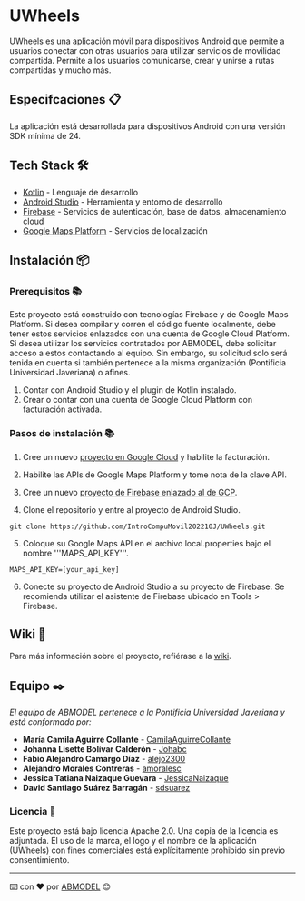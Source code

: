 # UWheels

UWheels es una aplicación móvil para dispositivos Android que permite a usuarios conectar con otras usuarios para utilizar servicios de movilidad compartida. Permite a los usuarios comunicarse, crear y unirse a rutas compartidas y mucho más.

## Especifcaciones 📋

La aplicación está desarrollada para dispositivos Android con una versión SDK mínima de 24.

## Tech Stack 🛠️

* [Kotlin](https://kotlinlang.org/) - Lenguaje de desarrollo
* [Android Studio](https://developer.android.com/studio) - Herramienta y entorno de desarrollo
* [Firebase](https://firebase.google.com/) - Servicios de autenticación, base de datos, almacenamiento cloud
* [Google Maps Platform](https://mapsplatform.google.com/) - Servicios de localización

## Instalación 📦

### Prerequisitos 📚

Este proyecto está construido con tecnologías Firebase y de Google Maps Platform. Si desea compilar y corren el código fuente localmente, debe tener estos servicios enlazados con una cuenta de Google Cloud Platform. Si desea utilizar los servicios contratados por ABMODEL, debe solicitar acceso a estos contactando al equipo. Sin embargo, su solicitud solo será tenida en cuenta si también pertenece a la misma organización (Pontificia Universidad Javeriana) o afines.

1. Contar con Android Studio y el plugin de Kotlin instalado.
2. Crear o contar con una cuenta de Google Cloud Platform con facturación activada.

### Pasos de instalación 📚

1. Cree un nuevo [proyecto en Google Cloud](https://cloud.google.com/resource-manager/docs/creating-managing-projects) y habilite la facturación.

2. Habilite las APIs de Google Maps Platform y tome nota de la clave API.

3. Cree un nuevo [proyecto de Firebase enlazado al de GCP](https://firebase.google.com/firebase-and-gcp).

4. Clone el repositorio y entre al proyecto de Android Studio.

```
git clone https://github.com/IntroCompuMovil202210J/UWheels.git
```

5. Coloque su Google Maps API en el archivo local.properties bajo el nombre '''MAPS_API_KEY'''.

```
MAPS_API_KEY=[your_api_key]
```

6. Conecte su proyecto de Android Studio a su proyecto de Firebase. Se recomienda utilizar el asistente de Firebase ubicado en Tools > Firebase.

## Wiki 📖

Para más información sobre el proyecto, refiérase a la [wiki](https://github.com/IntroCompuMovil202210J/UWheels/wiki).

## Equipo ✒️

_El equipo de ABMODEL pertenece a la Pontificia Universidad Javeriana y está conformado por:_

* **María Camila Aguirre Collante** - [CamilaAguirreCollante](https://github.com/CamilaAguirreCollante)
* **Johanna Lisette Bolívar Calderón** - [Johabc](https://github.com/Johabc)
* **Fabio Alejandro Camargo Díaz** - [alejo2300](https://github.com/alejo2300)
* **Alejandro Morales Contreras** - [amoralesc](https://github.com/amoralesc)
* **Jessica Tatiana Naizaque Guevara** - [JessicaNaizaque](https://github.com/JessicaNaizaque)
* **David Santiago Suárez Barragán** - [sdsuarez](https://github.com/sdsuarez)

### Licencia 📝

Este proyecto está bajo licencia Apache 2.0. Una copia de la licencia es adjuntada. El uso de la marca, el logo y el nombre de la aplicación (UWheels) con fines comerciales está explícitamente prohibido sin previo consentimiento.

---

⌨️ con ❤️ por [ABMODEL](https://github.com/orgs/IntroCompuMovil202210J/teams/abmodel) 😊
